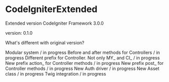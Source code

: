# CodeIgniterExtended
Extended version CodeIgniter Framework 3.0.0

version: 0.1.0

What's different with original version?

Modular system / in progress
Before and after methods for Controllers / in progress
Different prefix for Controller. Not only MY_ and CI_ / in progress
New prefix action_ for Controller methods / in progress
New prefix post_ for Controller methods / in progress
New Auth driver / in progress
New Asset class / in progress
Twig integration / in progress